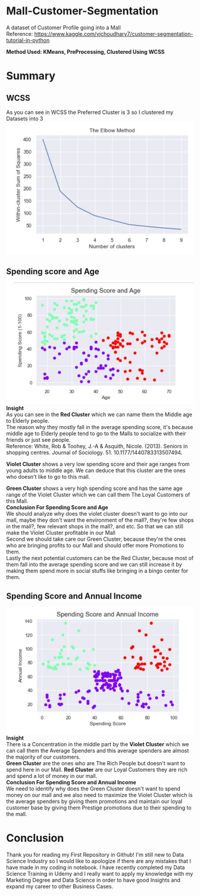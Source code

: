 # Mall-Customer-Segmentation
A dataset of Customer Profile going into a Mall  
Reference: https://www.kaggle.com/vjchoudhary7/customer-segmentation-tutorial-in-python  

**Method Used: KMeans, PreProcessing, Clustered Using WCSS**  
  
  
# Summary  
  ## WCSS
As you can see in WCSS the Preferred Cluster is 3 so I clustered my Datasets into 3
![image](Pictures/elbowmethod.png)  
  
## Spending score and Age
![image](Pictures/age.png)  
**Insight**  
As you can see in the **Red Cluster** which we can name them the Middle age to Elderly people.  
The reason why they mostly fall in the average spending score, it's because middle age to Elderly people tend to go to the Malls to socialize with their friends or just see people.   
Reference: White, Rob & Toohey, J.-A & Asquith, Nicole. (2013). Seniors in shopping centres. Journal of Sociology. 51. 10.1177/1440783313507494.  
  
  
**Violet Cluster**  shows a very low spending score and their age ranges from young adults to middle age. We can deduce that this cluster are the ones who doesn't like to go to this mall.  
  
**Green Cluster** shows a very high spending score and has the same age range of the Violet Cluster which we can call them The Loyal Customers of this Mall.  
  **Conclusion For Spending Score and Age**  
  We should analyze why does the violet cluster doesn't want to go into our mall, maybe they don't want the environment of the mall?, they're few shops in the mall?, few relevant shops in the mall?, and etc. So that we can still make the Violet Cluster profitable in our Mall  
  Second we should take care our Green Cluster, because they're the ones who are bringing profits to our Mall and should offer more Promotions to them.  
  Lastly the next potential customers can be the Red Cluster, because most of them fall into the average spending score and we can still increase it by making them spend more in social stuffs like bringing in a bingo center for them.  
    
    
## Spending Score and Annual Income
![image](Pictures/spendingscore.png)  
**Insight**   
There is a Concentration in the middle part by the **Violet Cluster** which we can call them the Average Spenders and this average spenders are almost the majority of our customers.  
**Green Cluster** are the ones who are The Rich People but doesn't want to spend here in our Mall.
**Red Cluster** are our Loyal Customers they are rich and spend a lot of money in our mall.  
**Conclusion For Spending Score and Annual Income**  
We need to identify why does the Green Cluster doesn't want to spend money on our mall and we also need to maximize the Violet Cluster which is the average spenders by giving them promotions and maintain our loyal customer base by giving them Prestige promotions due to their spending to the mall.  
  
  # Conclusion  
Thank you for reading my First Repository in Github!  I'm still new to 
 Data Science Industry so I would like to apologize if there are any mistakes that I have made in my coding in notebook. I have recently completed my Data Science Training in Udemy and I really want to apply my knowledge with my Marketing Degree and Data Science in order to have good Insights and expand my career to other Business Cases.
